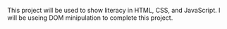 This project will be used to show literacy in HTML, CSS, and JavaScript. 
I will be useing DOM minipulation to complete this project. 
